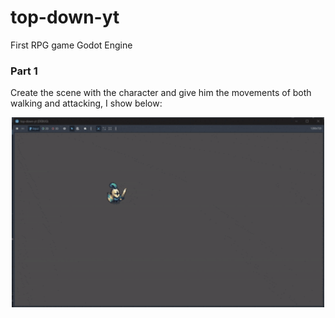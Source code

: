 # top-down-yt
First RPG game Godot Engine

 ### Part 1
Create the scene with the character and give him the movements of both walking and attacking, I show below:

<p align="center">
  <img src="./videos/part1.gif" alt="Demo" width="500"/>
</p>
